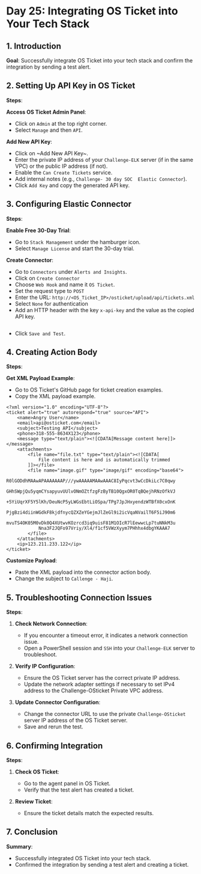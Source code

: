 # Day 25: Integrating OS Ticket into Your Tech Stack

## 1. Introduction

**Goal**: Successfully integrate OS Ticket into your tech stack and confirm the integration by sending a test alert.

## 2. Setting Up API Key in OS Ticket

**Steps**:

**Access OS Ticket Admin Panel**:

- Click on `Admin` at the top right corner.
- Select `Manage` and then `API`.

**Add New API Key**:
   
- Click on ~Add New API Key~.
- Enter the private IP address of your `Challenge-ELK` server (if in the same VPC) or the public IP address (if not).
- Enable the `Can Create Tickets` service.
- Add internal notes (e.g., `Challenge- 30 day SOC  Elastic Connector`).
- Click `Add Key` and copy the generated API key.

## 3. Configuring Elastic Connector

**Steps**:

**Enable Free 30-Day Trial**:
   
- Go to `Stack Management` under the hamburger icon.
- Select `Manage License` and start the 30-day trial.

**Create Connector**:

- Go to `Connectors` under `Alerts and Insights`.
- Click on `Create Connector`
- Choose `Web Hook` and name it `OS Ticket`.
- Set the request type to `POST`
- Enter the URL: `http://<OS_Ticket_IP>/osticket/upload/api/tickets.xml`
- Select `None` for authentication
- Add an HTTP header with the key `x-api-key` and the value as the copied API key.

```

```
- Click `Save and Test`.

## 4. Creating Action Body

**Steps**:

**Get XML Payload Example**:
 
- Go to OS Ticket's GitHub page for ticket creation examples.
- Copy the XML payload example.

```
<?xml version="1.0" encoding="UTF-8"?>
<ticket alert="true" autorespond="true" source="API">
    <name>Angry User</name>
    <email>api@osticket.com</email>
    <subject>Testing API</subject>
    <phone>318-555-8634X123</phone>
    <message type="text/plain"><![CDATA[Message content here]]></message>
    <attachments>
        <file name="file.txt" type="text/plain"><![CDATA[
            File content is here and is automatically trimmed
        ]]></file>
        <file name="image.gif" type="image/gif" encoding="base64">
            R0lGODdhMAAwAPAAAAAAAP///ywAAAAAMAAwAAAC8IyPqcvt3wCcDkiLc7C0qwy
            GHhSWpjQu5yqmCYsapyuvUUlvONmOZtfzgFzByTB10QgxOR0TqBQejhRNzOfkVJ
            +5YiUqrXF5Y5lKh/DeuNcP5yLWGsEbtLiOSpa/TPg7JpJHxyendzWTBfX0cxOnK
            PjgBzi4diinWGdkF8kjdfnycQZXZeYGejmJlZeGl9i2icVqaNVailT6F5iJ90m6
            mvuTS4OK05M0vDk0Q4XUtwvKOzrcd3iq9uisF81M1OIcR7lEewwcLp7tuNNkM3u
            Nna3F2JQFo97Vriy/Xl4/f1cf5VWzXyym7PHhhx4dbgYKAAA7
        </file>
    </attachments>
    <ip>123.211.233.122</ip>
</ticket>
```

**Customize Payload**:
 
- Paste the XML payload into the connector action body.
- Change the subject to `Callenge - Haji`.

## 5. Troubleshooting Connection Issues

**Steps**:

1. **Check Network Connection**:
    
    - If you encounter a timeout error, it indicates a network connection issue.
    - Open a PowerShell session and `SSH` into your `Challenge-ELK` server to troubleshoot.

2. **Verify IP Configuration**:
    
    - Ensure the OS Ticket server has the correct private IP address.
    - Update the network adapter settings if necessary to set IPv4 address to the Challenge-OSticket Private VPC address.

3. **Update Connector Configuration**:
    
    - Change the connector URL to use the private `Challenge-OSticket ` server IP address of the OS Ticket server.
    - Save and rerun the test.

## 6. Confirming Integration

**Steps**:

1. **Check OS Ticket**:
    
    - Go to the agent panel in OS Ticket.
    - Verify that the test alert has created a ticket.

2. **Review Ticket**:
    
    - Ensure the ticket details match the expected results.

## 7. Conclusion

**Summary**:

- Successfully integrated OS Ticket into your tech stack.
- Confirmed the integration by sending a test alert and creating a ticket.